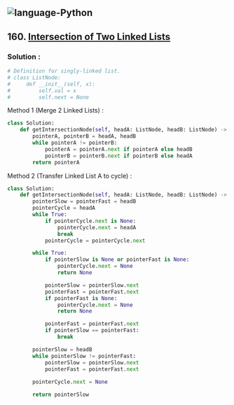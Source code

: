 ![language-Python](https://img.shields.io/badge/Python-ffd43b?style=for-the-badge&logo=PYTHON)
---

## 160. [Intersection of Two Linked Lists](https://leetcode.com/problems/intersection-of-two-linked-lists)

### Solution :

```python
# Definition for singly-linked list.
# class ListNode:
#     def __init__(self, x):
#         self.val = x
#         self.next = None
```

Method 1 (Merge 2 Linked Lists) :
```python
class Solution:
    def getIntersectionNode(self, headA: ListNode, headB: ListNode) -> Optional[ListNode]:
        pointerA, pointerB = headA, headB
        while pointerA != pointerB:
            pointerA = pointerA.next if pointerA else headB
            pointerB = pointerB.next if pointerB else headA
        return pointerA
```

Method 2 (Transfer Linked List A to cycle) :
```python
class Solution:
    def getIntersectionNode(self, headA: ListNode, headB: ListNode) -> Optional[ListNode]:
        pointerSlow = pointerFast = headB
        pointerCycle = headA
        while True:
            if pointerCycle.next is None:
                pointerCycle.next = headA
                break
            pointerCycle = pointerCycle.next

        while True:
            if pointerSlow is None or pointerFast is None:
                pointerCycle.next = None
                return None

            pointerSlow = pointerSlow.next
            pointerFast = pointerFast.next
            if pointerFast is None:
                pointerCycle.next = None
                return None

            pointerFast = pointerFast.next
            if pointerSlow == pointerFast:
                break

        pointerSlow = headB
        while pointerSlow != pointerFast:
            pointerSlow = pointerSlow.next
            pointerFast = pointerFast.next
        
        pointerCycle.next = None

        return pointerSlow
```
